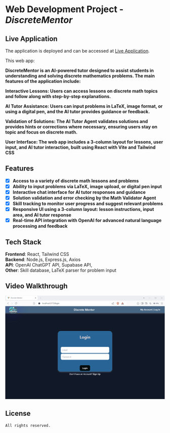 # Web Development Project - *DiscreteMentor*

## Live Application

The application is deployed and can be accessed at [Live Application](https://).

This web app: 

**DiscreteMentor is an AI-powered tutor designed to assist students in understanding and solving discrete mathematics problems. The main features of the application include:**  
  
**Interactive Lessons: Users can access lessons on discrete math topics and follow along with step-by-step explanations.**  
  
**AI Tutor Assistance: Users can input problems in LaTeX, image format, or using a digital pen, and the AI tutor provides guidance or feedback.**  
  
**Validation of Solutions: The AI Tutor Agent validates solutions and provides hints or corrections where necessary, ensuring users stay on topic and focus on discrete math.**  
  
**User Interface: The web app includes a 3-column layout for lessons, user input, and AI tutor interaction, built using React with Vite and Tailwind CSS**  
  
## Features

- [X] **Access to a variety of discrete math lessons and problems**
- [X] **Ability to input problems via LaTeX, image upload, or digital pen input**
- [X] **Interactive chat interface for AI tutor responses and guidance**
- [X] **Solution validation and error checking by the Math Validator Agent**
- [X] **Skill tracking to monitor user progress and suggest relevant problems**
- [X] **Responsive UI using a 3-column layout: lesson instructions, input area, and AI tutor response**
- [X] **Real-time API integration with OpenAI for advanced natural language processing and feedback**
  
## Tech Stack

**Frontend**: React, Tailwind CSS  
**Backend**: Node.js, Express.js, Axios  
**API**: OpenAI ChatGPT API, Supabase API,  
**Other**: Skill database, LaTeX parser for problem input  

## Video Walkthrough

![Video Walkthrough](./public/demo-gpt-latex-formatting-2.gif)

## License

    All rights reserved.
